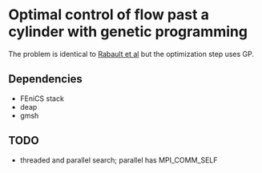 # Optimal control of flow past a cylinder with genetic programming

The problem is identical to [Rabault et al](https://arxiv.org/abs/1808.07664) but the optimization step uses GP.

## Dependencies
- FEniCS stack
- deap
- gmsh

## TODO
- threaded and parallel search; parallel has MPI_COMM_SELF